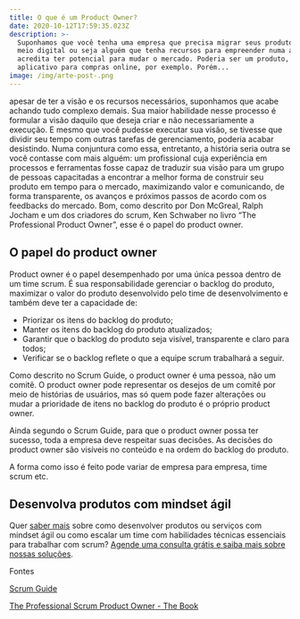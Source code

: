 ```yaml
---
title: O que é um Product Owner?
date: 2020-10-12T17:59:35.023Z
description: >-
  Suponhamos que você tenha uma empresa que precisa migrar seus produtos para o
  meio digital ou seja alguém que tenha recursos para empreender numa área que
  acredita ter potencial para mudar o mercado. Poderia ser um produto, como um 
  aplicativo para compras online, por exemplo. Porém...
image: /img/arte-post-.png
---
```

apesar de ter a visão e os recursos necessários, suponhamos que acabe achando tudo complexo demais. Sua maior habilidade nesse processo é formular a visão daquilo que deseja criar e não necessariamente a execução. E mesmo que você pudesse executar sua visão, se tivesse que dividir seu  tempo com outras tarefas de gerenciamento, poderia acabar desistindo. Numa conjuntura como essa, entretanto, a história seria outra se você contasse com mais alguém: um profissional cuja experiência em processos e ferramentas fosse capaz de traduzir sua visão para um grupo de pessoas capacitadas a encontrar a melhor forma de construir seu produto em tempo para o mercado, maximizando valor e comunicando, de forma transparente, os avanços e próximos passos de acordo com os feedbacks do mercado. Bom, como descrito por Don McGreal, Ralph Jocham e um dos criadores do scrum, Ken Schwaber no livro “The Professional Product Owner”,  esse  é o papel do product owner.

## O papel do product owner

Product owner é o papel desempenhado por uma única pessoa dentro de um time scrum. É sua responsabilidade gerenciar o backlog do produto, maximizar o valor do produto desenvolvido pelo time de desenvolvimento e também deve ter a capacidade de:  

* Priorizar os itens do backlog do produto;
* Manter os itens do backlog do produto atualizados;
* Garantir que o backlog do produto seja visível, transparente e claro para todos;
* Verificar se o backlog reflete o que a equipe scrum trabalhará a seguir.

Como descrito no Scrum Guide, o product owner é uma pessoa, não um comitê. O product owner pode representar os desejos de um comitê por meio de histórias de usuários, mas só quem pode fazer alterações ou mudar a prioridade de itens no backlog do produto é o próprio product owner.

Ainda segundo o Scrum Guide, para que o product owner possa ter sucesso, toda a empresa deve respeitar suas decisões. As decisões do product owner são visíveis no conteúdo e na ordem do backlog do produto. 

A forma como isso é feito pode variar  de empresa para empresa, time scrum etc.



## Desenvolva produtos com mindset ágil 

Quer [saber mais](https://www.estudiooca.com.br/agendar/) sobre como desenvolver produtos ou serviços com mindset ágil ou como escalar um time com habilidades técnicas essenciais para trabalhar com scrum? [Agende uma consulta grátis e saiba mais sobre nossas soluções](https://www.estudiooca.com.br/agendar/).



Fontes 

[Scrum Guide ](https://scrumguides.org/scrum-guide.html)

[The Professional Scrum Product Owner - The Book](https://www.amazon.com.br/Professional-Product-Owner-Leveraging-Competitive-ebook/dp/B07D5ZPJBY/ref=asc_df_B07D5ZPJBY/?tag=googleshopp00-20&linkCode=df0&hvadid=379765285844&hvpos=&hvnetw=g&hvrand=11949515176094526955&hvpone=&hvptwo=&hvqmt=&hvdev=c&hvdvcmdl=&hvlocint=&hvlocphy=20102&hvtargid=pla-709581963117&psc=1)
